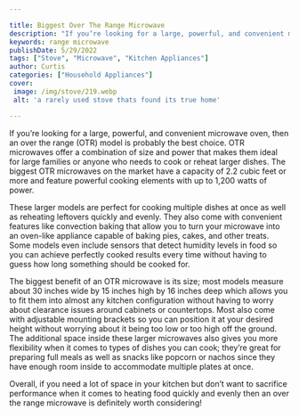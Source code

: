 ```yaml
---

title: Biggest Over The Range Microwave
description: "If you’re looking for a large, powerful, and convenient microwave oven, then an over the range (OTR) model is probably the best ch...take a moment to check it out "
keywords: range microwave
publishDate: 5/29/2022
tags: ["Stove", "Microwave", "Kitchen Appliances"]
author: Curtis
categories: ["Household Appliances"]
cover: 
 image: /img/stove/219.webp
 alt: 'a rarely used stove thats found its true home'

---
```


If you’re looking for a large, powerful, and convenient microwave oven, then an over the range (OTR) model is probably the best choice. OTR microwaves offer a combination of size and power that makes them ideal for large families or anyone who needs to cook or reheat larger dishes. The biggest OTR microwaves on the market have a capacity of 2.2 cubic feet or more and feature powerful cooking elements with up to 1,200 watts of power.

These larger models are perfect for cooking multiple dishes at once as well as reheating leftovers quickly and evenly. They also come with convenient features like convection baking that allow you to turn your microwave into an oven-like appliance capable of baking pies, cakes, and other treats. Some models even include sensors that detect humidity levels in food so you can achieve perfectly cooked results every time without having to guess how long something should be cooked for.

The biggest benefit of an OTR microwave is its size; most models measure about 30 inches wide by 15 inches high by 16 inches deep which allows you to fit them into almost any kitchen configuration without having to worry about clearance issues around cabinets or countertops. Most also come with adjustable mounting brackets so you can position it at your desired height without worrying about it being too low or too high off the ground. The additional space inside these larger microwaves also gives you more flexibility when it comes to types of dishes you can cook; they’re great for preparing full meals as well as snacks like popcorn or nachos since they have enough room inside to accommodate multiple plates at once.

Overall, if you need a lot of space in your kitchen but don’t want to sacrifice performance when it comes to heating food quickly and evenly then an over the range microwave is definitely worth considering!
